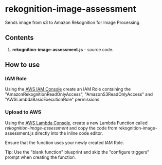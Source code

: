 # rekognition-image-assessment

Sends image from s3 to Amazon Rekognition for Image Processing.  

## Contents

1. **rekognition-image-assessment.js** - source code.

## How to use

### IAM Role

Using the [AWS IAM Console](https://aws.amazon.com/console/) create an IAM Role containing the "AmazonRekognitionReadOnlyAccess", "AmazonS3ReadOnlyAccess" and "AWSLambdaBasicExecutionRole" permissions. 

### Upload to AWS

Using the [AWS Lambda Console](https://aws.amazon.com/lambda), create a new Lambda Function called *rekognition-image-assessment* and copy the code from rekognition-image-assessment.js directly into the inline code editor.

Ensure that the function uses your newly created IAM Role.

Tip: Use the "blank function" blueprint and skip the "configure triggers" prompt when creating the function.
